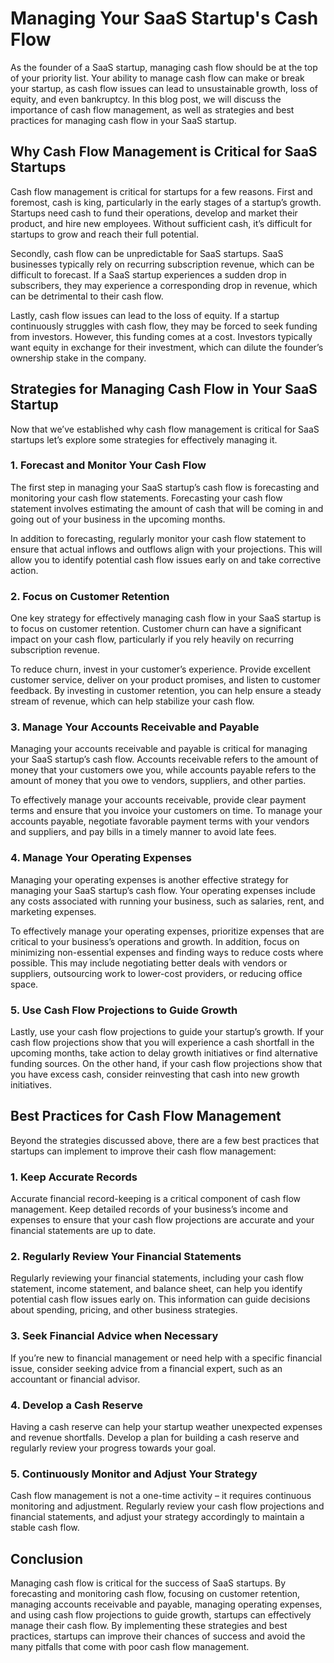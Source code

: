 # Managing Your SaaS Startup's Cash Flow

As the founder of a SaaS startup, managing cash flow should be at the top of your priority list. Your ability to manage cash flow can make or break your startup, as cash flow issues can lead to unsustainable growth, loss of equity, and even bankruptcy. In this blog post, we will discuss the importance of cash flow management, as well as strategies and best practices for managing cash flow in your SaaS startup.

## Why Cash Flow Management is Critical for SaaS Startups

Cash flow management is critical for startups for a few reasons. First and foremost, cash is king, particularly in the early stages of a startup’s growth. Startups need cash to fund their operations, develop and market their product, and hire new employees. Without sufficient cash, it’s difficult for startups to grow and reach their full potential.

Secondly, cash flow can be unpredictable for SaaS startups. SaaS businesses typically rely on recurring subscription revenue, which can be difficult to forecast. If a SaaS startup experiences a sudden drop in subscribers, they may experience a corresponding drop in revenue, which can be detrimental to their cash flow.

Lastly, cash flow issues can lead to the loss of equity. If a startup continuously struggles with cash flow, they may be forced to seek funding from investors. However, this funding comes at a cost. Investors typically want equity in exchange for their investment, which can dilute the founder’s ownership stake in the company.

## Strategies for Managing Cash Flow in Your SaaS Startup

Now that we’ve established why cash flow management is critical for SaaS startups let’s explore some strategies for effectively managing it.

### 1. Forecast and Monitor Your Cash Flow

The first step in managing your SaaS startup’s cash flow is forecasting and monitoring your cash flow statements. Forecasting your cash flow statement involves estimating the amount of cash that will be coming in and going out of your business in the upcoming months.

In addition to forecasting, regularly monitor your cash flow statement to ensure that actual inflows and outflows align with your projections. This will allow you to identify potential cash flow issues early on and take corrective action.

### 2. Focus on Customer Retention

One key strategy for effectively managing cash flow in your SaaS startup is to focus on customer retention. Customer churn can have a significant impact on your cash flow, particularly if you rely heavily on recurring subscription revenue.

To reduce churn, invest in your customer’s experience. Provide excellent customer service, deliver on your product promises, and listen to customer feedback. By investing in customer retention, you can help ensure a steady stream of revenue, which can help stabilize your cash flow.

### 3. Manage Your Accounts Receivable and Payable

Managing your accounts receivable and payable is critical for managing your SaaS startup’s cash flow. Accounts receivable refers to the amount of money that your customers owe you, while accounts payable refers to the amount of money that you owe to vendors, suppliers, and other parties.

To effectively manage your accounts receivable, provide clear payment terms and ensure that you invoice your customers on time. To manage your accounts payable, negotiate favorable payment terms with your vendors and suppliers, and pay bills in a timely manner to avoid late fees.

### 4. Manage Your Operating Expenses

Managing your operating expenses is another effective strategy for managing your SaaS startup’s cash flow. Your operating expenses include any costs associated with running your business, such as salaries, rent, and marketing expenses.

To effectively manage your operating expenses, prioritize expenses that are critical to your business’s operations and growth. In addition, focus on minimizing non-essential expenses and finding ways to reduce costs where possible. This may include negotiating better deals with vendors or suppliers, outsourcing work to lower-cost providers, or reducing office space.

### 5. Use Cash Flow Projections to Guide Growth

Lastly, use your cash flow projections to guide your startup’s growth. If your cash flow projections show that you will experience a cash shortfall in the upcoming months, take action to delay growth initiatives or find alternative funding sources. On the other hand, if your cash flow projections show that you have excess cash, consider reinvesting that cash into new growth initiatives.

## Best Practices for Cash Flow Management

Beyond the strategies discussed above, there are a few best practices that startups can implement to improve their cash flow management:

### 1. Keep Accurate Records

Accurate financial record-keeping is a critical component of cash flow management. Keep detailed records of your business’s income and expenses to ensure that your cash flow projections are accurate and your financial statements are up to date.

### 2. Regularly Review Your Financial Statements

Regularly reviewing your financial statements, including your cash flow statement, income statement, and balance sheet, can help you identify potential cash flow issues early on. This information can guide decisions about spending, pricing, and other business strategies.

### 3. Seek Financial Advice when Necessary

If you’re new to financial management or need help with a specific financial issue, consider seeking advice from a financial expert, such as an accountant or financial advisor.

### 4. Develop a Cash Reserve

Having a cash reserve can help your startup weather unexpected expenses and revenue shortfalls. Develop a plan for building a cash reserve and regularly review your progress towards your goal.

### 5. Continuously Monitor and Adjust Your Strategy

Cash flow management is not a one-time activity – it requires continuous monitoring and adjustment. Regularly review your cash flow projections and financial statements, and adjust your strategy accordingly to maintain a stable cash flow.

## Conclusion

Managing cash flow is critical for the success of SaaS startups. By forecasting and monitoring cash flow, focusing on customer retention, managing accounts receivable and payable, managing operating expenses, and using cash flow projections to guide growth, startups can effectively manage their cash flow. By implementing these strategies and best practices, startups can improve their chances of success and avoid the many pitfalls that come with poor cash flow management.